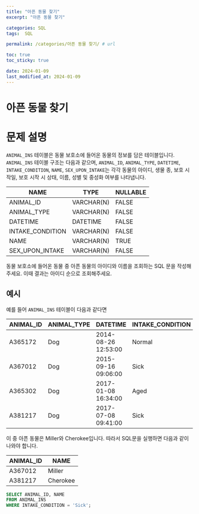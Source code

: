 ```yaml
---
title: "아픈 동물 찾기"
excerpt: "아픈 동물 찾기"

categories: SQL
tags:  SQL

permalink: /categories/아픈 동물 찾기/ # url

toc: true
toc_sticky: true

date: 2024-01-09
last_modified_at: 2024-01-09
---
```


# 아픈 동물 찾기

# 문제 설명
`ANIMAL_INS` 테이블은 동물 보호소에 들어온 동물의 정보를 담은 테이블입니다. `ANIMAL_INS` 테이블 구조는 다음과 같으며, `ANIMAL_ID`, `ANIMAL_TYPE`, `DATETIME`, `INTAKE_CONDITION`, `NAME`, `SEX_UPON_INTAKE`는 각각 동물의 아이디, 생물 종, 보호 시작일, 보호 시작 시 상태, 이름, 성별 및 중성화 여부를 나타냅니다.

| NAME             | TYPE       | NULLABLE |
|------------------|------------|----------|
| ANIMAL_ID        | VARCHAR(N) | FALSE    |
| ANIMAL_TYPE      | VARCHAR(N) | FALSE    |
| DATETIME         | DATETIME   | FALSE    |
| INTAKE_CONDITION | VARCHAR(N) | FALSE    |
| NAME             | VARCHAR(N) | TRUE     |
| SEX_UPON_INTAKE  | VARCHAR(N) | FALSE    |

동물 보호소에 들어온 동물 중 아픈 동물의 아이디와 이름을 조회하는 SQL 문을 작성해주세요. 이때 결과는 아이디 순으로 조회해주세요.

## 예시
예를 들어 `ANIMAL_INS` 테이블이 다음과 같다면

| ANIMAL_ID | ANIMAL_TYPE | DATETIME            | INTAKE_CONDITION | NAME      | SEX_UPON_INTAKE |
|-----------|-------------|---------------------|------------------|-----------|-----------------|
| A365172   | Dog         | 2014-08-26 12:53:00 | Normal           | Diablo    | Neutered Male   |
| A367012   | Dog         | 2015-09-16 09:06:00 | Sick             | Miller    | Neutered Male   |
| A365302   | Dog         | 2017-01-08 16:34:00 | Aged             | Minnie    | Spayed Female   |
| A381217   | Dog         | 2017-07-08 09:41:00 | Sick             | Cherokee  | Neutered Male   |

이 중 아픈 동물은 Miller와 Cherokee입니다. 따라서 SQL문을 실행하면 다음과 같이 나와야 합니다.

| ANIMAL_ID | NAME     |
|-----------|----------|
| A367012   | Miller   |
| A381217   | Cherokee |

```sql
SELECT ANIMAL_ID, NAME
FROM ANIMAL_INS
WHERE INTAKE_CONDITION = 'Sick';
```

